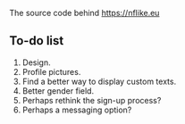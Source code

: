 The source code behind https://nflike.eu

## To-do list

1. Design.
2. Profile pictures.
3. Find a better way to display custom texts.
4. Better gender field.
5. Perhaps rethink the sign-up process?
6. Perhaps a messaging option?

